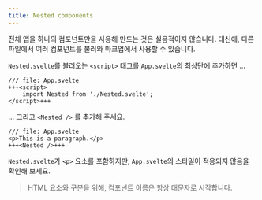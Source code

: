 ```yaml
---
title: Nested components
---
```


전체 앱을 하나의 컴포넌트만을 사용해 만드는 것은 실용적이지 않습니다. 대신에, 다른 파일에서 여러 컴포넌트를 불러와 마크업에서 사용할 수 있습니다.

`Nested.svelte`를 불러오는 `<script>` 태그를 `App.svelte`의 최상단에 추가하면 ...

```svelte
/// file: App.svelte
+++<script>
	import Nested from './Nested.svelte';
</script>+++
```

... 그리고 `<Nested />` 를 추가해 주세요.

```svelte
/// file: App.svelte
<p>This is a paragraph.</p>
+++<Nested />+++
```

`Nested.svelte`가 `<p>` 요소를 포함하지만, `App.svelte`의 스타일이 적용되지 않음을 확인해 보세요.

> HTML 요소와 구분을 위해, 컴포넌트 이름은 항상 대문자로 시작합니다.
